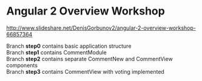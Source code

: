 # Angular 2 Overview Workshop
http://www.slideshare.net/DenisGorbunov2/angular-2-overview-workshop-66857364

Branch **step0** contains basic application structure  
Branch **step1** contains CommentModule  
Branch **step2** contains separate CommentNew and CommentView components  
Branch **step3** contains CommentView with voting implemented
